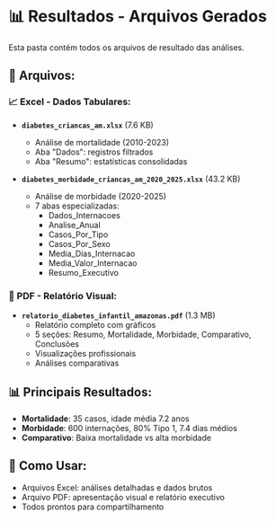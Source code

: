 # 📊 Resultados - Arquivos Gerados

Esta pasta contém todos os arquivos de resultado das análises.

## 📁 Arquivos:

### 📈 Excel - Dados Tabulares:
- **`diabetes_criancas_am.xlsx`** (7.6 KB)
  - Análise de mortalidade (2010-2023)
  - Aba "Dados": registros filtrados
  - Aba "Resumo": estatísticas consolidadas

- **`diabetes_morbidade_criancas_am_2020_2025.xlsx`** (43.2 KB)
  - Análise de morbidade (2020-2025)  
  - 7 abas especializadas:
    - Dados_Internacoes
    - Analise_Anual
    - Casos_Por_Tipo
    - Casos_Por_Sexo
    - Media_Dias_Internacao
    - Media_Valor_Internacao
    - Resumo_Executivo

### 📄 PDF - Relatório Visual:
- **`relatorio_diabetes_infantil_amazonas.pdf`** (1.3 MB)
  - Relatório completo com gráficos
  - 5 seções: Resumo, Mortalidade, Morbidade, Comparativo, Conclusões
  - Visualizações profissionais
  - Análises comparativas

## 📊 Principais Resultados:
- **Mortalidade**: 35 casos, idade média 7.2 anos
- **Morbidade**: 600 internações, 80% Tipo 1, 7.4 dias médios
- **Comparativo**: Baixa mortalidade vs alta morbidade

## 🎯 Como Usar:
- Arquivos Excel: análises detalhadas e dados brutos
- Arquivo PDF: apresentação visual e relatório executivo
- Todos prontos para compartilhamento